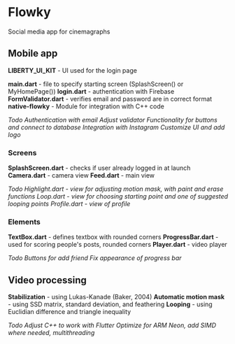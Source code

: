 # Flowky
Social media app for cinemagraphs

## Mobile app

**LIBERTY_UI_KIT** - UI used for the login page

**main.dart** - file to specify starting screen (SplashScreen() or MyHomePage())
**login.dart** - authentication with Firebase
**FormValidator.dart** - verifies email and password are in correct format
**native-flowky** - Module for integration with C++ code

*Todo*
*Authentication with email*
*Adjust validator*
*Functionality for buttons and connect to database*
*Integration with Instagram*
*Customize UI and add logo*

### Screens
**SplashScreen.dart** - checks if user already logged in at launch
**Camera.dart** - camera view
**Feed.dart** - main view

*Todo*
*Highlight.dart - view for adjusting motion mask, with paint and erase functions*
*Loop.dart - view for choosing starting point and one of suggested looping points*
*Profile.dart - view of profile*

### Elements
**TextBox.dart** - defines textbox with rounded corners
**ProgressBar.dart** - used for scoring people's posts, rounded corners
**Player.dart** - video player

*Todo*
*Buttons for add friend*
*Fix appearance of progress bar*

## Video processing

**Stabilization** - using Lukas-Kanade (Baker, 2004)
**Automatic motion mask** - using SSD matrix, standard deviation, and feathering
**Looping** - using Euclidian difference and triangle inequality

*Todo*
*Adjust C++ to work with Flutter*
*Optimize for ARM Neon, add SIMD where needed, multithreading*
